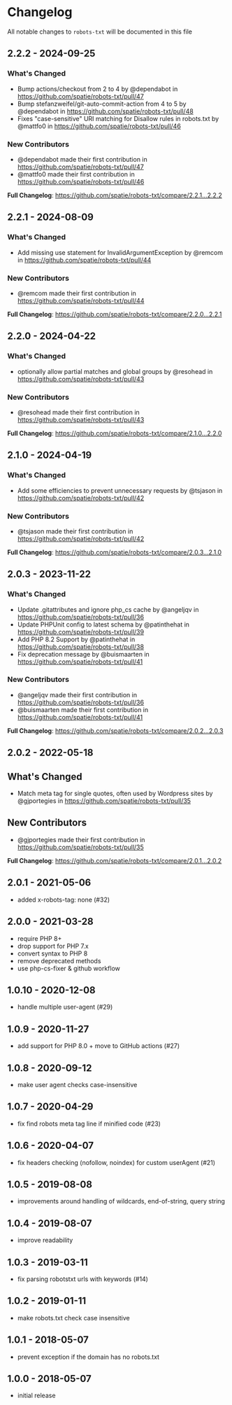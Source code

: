 # Changelog

All notable changes to `robots-txt` will be documented in this file

## 2.2.2 - 2024-09-25

### What's Changed

* Bump actions/checkout from 2 to 4 by @dependabot in https://github.com/spatie/robots-txt/pull/47
* Bump stefanzweifel/git-auto-commit-action from 4 to 5 by @dependabot in https://github.com/spatie/robots-txt/pull/48
* Fixes "case-sensitive" URI matching for Disallow rules in robots.txt by @mattfo0 in https://github.com/spatie/robots-txt/pull/46

### New Contributors

* @dependabot made their first contribution in https://github.com/spatie/robots-txt/pull/47
* @mattfo0 made their first contribution in https://github.com/spatie/robots-txt/pull/46

**Full Changelog**: https://github.com/spatie/robots-txt/compare/2.2.1...2.2.2

## 2.2.1 - 2024-08-09

### What's Changed

* Add missing use statement for InvalidArgumentException by @remcom in https://github.com/spatie/robots-txt/pull/44

### New Contributors

* @remcom made their first contribution in https://github.com/spatie/robots-txt/pull/44

**Full Changelog**: https://github.com/spatie/robots-txt/compare/2.2.0...2.2.1

## 2.2.0 - 2024-04-22

### What's Changed

* optionally allow partial matches and global groups by @resohead in https://github.com/spatie/robots-txt/pull/43

### New Contributors

* @resohead made their first contribution in https://github.com/spatie/robots-txt/pull/43

**Full Changelog**: https://github.com/spatie/robots-txt/compare/2.1.0...2.2.0

## 2.1.0 - 2024-04-19

### What's Changed

* Add some efficiencies to prevent unnecessary requests by @tsjason in https://github.com/spatie/robots-txt/pull/42

### New Contributors

* @tsjason made their first contribution in https://github.com/spatie/robots-txt/pull/42

**Full Changelog**: https://github.com/spatie/robots-txt/compare/2.0.3...2.1.0

## 2.0.3 - 2023-11-22

### What's Changed

- Update .gitattributes and ignore php_cs cache by @angeljqv in https://github.com/spatie/robots-txt/pull/36
- Update PHPUnit config to latest schema by @patinthehat in https://github.com/spatie/robots-txt/pull/39
- Add PHP 8.2 Support by @patinthehat in https://github.com/spatie/robots-txt/pull/38
- Fix deprecation message by @buismaarten in https://github.com/spatie/robots-txt/pull/41

### New Contributors

- @angeljqv made their first contribution in https://github.com/spatie/robots-txt/pull/36
- @buismaarten made their first contribution in https://github.com/spatie/robots-txt/pull/41

**Full Changelog**: https://github.com/spatie/robots-txt/compare/2.0.2...2.0.3

## 2.0.2 - 2022-05-18

## What's Changed

- Match meta tag for single quotes, often used by Wordpress sites by @gjportegies in https://github.com/spatie/robots-txt/pull/35

## New Contributors

- @gjportegies made their first contribution in https://github.com/spatie/robots-txt/pull/35

**Full Changelog**: https://github.com/spatie/robots-txt/compare/2.0.1...2.0.2

## 2.0.1 - 2021-05-06

- added x-robots-tag: none (#32)

## 2.0.0 - 2021-03-28

- require PHP 8+
- drop support for PHP 7.x
- convert syntax to PHP 8
- remove deprecated methods
- use php-cs-fixer & github workflow

## 1.0.10 - 2020-12-08

- handle multiple user-agent (#29)

## 1.0.9 - 2020-11-27

- add support for PHP 8.0 + move to GitHub actions (#27)

## 1.0.8 - 2020-09-12

- make user agent checks case-insensitive

## 1.0.7 - 2020-04-29

- fix find robots meta tag line if minified code (#23)

## 1.0.6 - 2020-04-07

- fix headers checking (nofollow, noindex) for custom userAgent (#21)

## 1.0.5 - 2019-08-08

- improvements around handling of wildcards, end-of-string, query string

## 1.0.4 - 2019-08-07

- improve readability

## 1.0.3 - 2019-03-11

- fix parsing robotstxt urls with keywords (#14)

## 1.0.2 - 2019-01-11

- make robots.txt check case insensitive

## 1.0.1 - 2018-05-07

- prevent exception if the domain has no robots.txt

## 1.0.0 - 2018-05-07

- initial release
